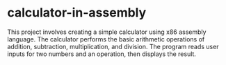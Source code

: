 # calculator-in-assembly
This project involves creating a simple calculator using x86 assembly language. The calculator performs the basic arithmetic operations of addition, subtraction, multiplication, and division. The program reads user inputs for two numbers and an operation, then displays the result.
